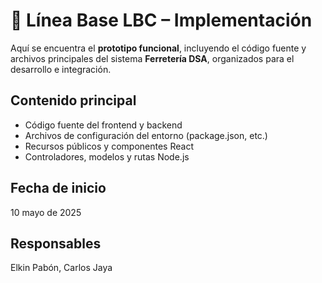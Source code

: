 # 📂 Línea Base LBC – Implementación

Aquí se encuentra el **prototipo funcional**, incluyendo el código fuente y archivos principales del sistema **Ferretería DSA**, organizados para el desarrollo e integración.

## Contenido principal
- Código fuente del frontend y backend
- Archivos de configuración del entorno (package.json, etc.)
- Recursos públicos y componentes React
- Controladores, modelos y rutas Node.js

## Fecha de inicio
10 mayo de 2025

## Responsables
Elkin Pabón, Carlos Jaya
